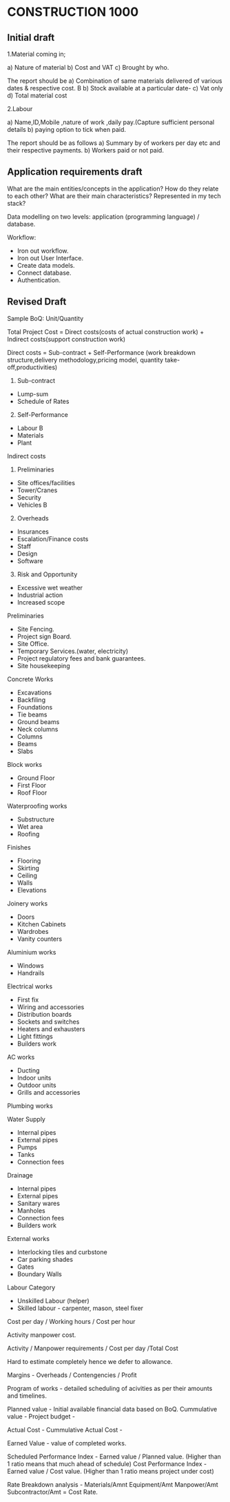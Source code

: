# CONSTRUCTION 1000

## Initial draft

1.Material coming in;

a) Nature of material
b) Cost and VAT
c) Brought by who.

The report should be 
a) Combination of same materials delivered of various dates & respective cost.
B
b) Stock available at a particular date-
c) Vat only 
d) Total material cost 

2.Labour

a) Name,ID,Mobile ,nature of work ,daily pay.(Capture sufficient personal details
b) paying option to tick when paid.

The report should be as follows
a) Summary by of workers per day etc and their respective payments.
b) Workers paid or not paid.


## Application requirements draft

What are the main entities/concepts in the application?
How do they relate to each other?
What are their main characteristics?
Represented in my tech stack?

Data modelling on two levels: application (programming language) / database.


Workflow:

- Iron out workflow.
- Iron out User Interface.
- Create data models.
- Connect database.
- Authentication.

## Revised Draft

Sample BoQ: Unit/Quantity

Total Project Cost = Direct costs(costs of actual construction work) + Indirect costs(support construction work)

Direct costs = Sub-contract + Self-Performance
(work breakdown structure,delivery methodology,pricing model, quantity take-off,productivities)

1. Sub-contract

- Lump-sum
- Schedule of Rates

2. Self-Performance

- Labour
B
- Materials
- Plant

Indirect costs

1. Preliminaries

- Site offices/facilities
- Tower/Cranes
- Security
- Vehicles
B

2. Overheads

- Insurances
- Escalation/Finance costs
- Staff
- Design
- Software

3. Risk and Opportunity

- Excessive wet weather
- Industrial action
- Increased scope

Preliminaries

- Site Fencing.
- Project sign Board.
- Site Office.
- Temporary Services.(water, electricity)
- Project regulatory fees and bank guarantees.
- Site housekeeping

Concrete Works

- Excavations
- Backfiling
- Foundations
- Tie beams
- Ground beams
- Neck columns
- Columns
- Beams
- Slabs

Block works

- Ground Floor
- First Floor
- Roof Floor

Waterproofing works

- Substructure
- Wet area
- Roofing

Finishes

- Flooring
- Skirting
- Ceiling
- Walls
- Elevations

Joinery works

- Doors
- Kitchen Cabinets
- Wardrobes
- Vanity counters

Aluminium works

- Windows
- Handrails

Electrical works

- First fix
- Wiring and accessories
- Distribution boards
- Sockets and switches
- Heaters and exhausters
- Light fittings
- Builders work

AC works

- Ducting
- Indoor units
- Outdoor units
- Grills and accessories

Plumbing works

Water Supply

- Internal pipes
- External pipes
- Pumps
- Tanks
- Connection fees

Drainage

- Internal pipes
- External pipes
- Sanitary wares
- Manholes
- Connection fees
- Builders work

External works

- Interlocking tiles and curbstone
- Car parking shades
- Gates
- Boundary Walls


Labour Category

- Unskilled Labour (helper)
- Skilled labour - carpenter, mason, steel fixer

Cost per day / Working hours / Cost per hour

Activity manpower cost.

Activity / Manpower requirements / Cost per day /Total Cost

Hard to estimate completely hence we defer to allowance.

Margins - Overheads / Contengencies / Profit

  
Program of works - detailed scheduling of acivities as per their amounts and timelines.

Planned value - Initial available financial data based on BoQ.
Cummulative value - 
Project budget -

Actual Cost -
Cummulative Actual Cost - 

Earned Value - value of completed works.

Scheduled Performance Index - Earned value / Planned value. (Higher than 1 ratio means that much ahead of schedule)
Cost Performance Index - Earned value / Cost value. (Higher than 1 ratio means project under cost)

Rate Breakdown analysis - Materials/Amnt Equipment/Amt Manpower/Amt Subcontractor/Amt = Cost Rate.
